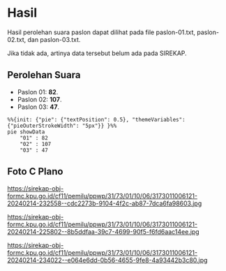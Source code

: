 # Hasil

Hasil perolehan suara paslon dapat dilihat pada file paslon-01.txt, paslon-02.txt, dan paslon-03.txt.

Jika tidak ada, artinya data tersebut belum ada pada SIREKAP.

## Perolehan Suara

 * Paslon 01: **82**.
 * Paslon 02: **107**.
 * Paslon 03: **47**.

```mermaid
%%{init: {"pie": {"textPosition": 0.5}, "themeVariables": {"pieOuterStrokeWidth": "5px"}} }%%
pie showData
    "01" : 82
    "02" : 107
    "03" : 47
```
## Foto C Plano

https://sirekap-obj-formc.kpu.go.id/cf11/pemilu/ppwp/31/73/01/10/06/3173011006121-20240214-232558--cdc2273b-9104-4f2c-ab87-7dca6fa98603.jpg

https://sirekap-obj-formc.kpu.go.id/cf11/pemilu/ppwp/31/73/01/10/06/3173011006121-20240214-225802--8b5ddfaa-39c7-4699-90f5-f6fd6aac14ee.jpg

https://sirekap-obj-formc.kpu.go.id/cf11/pemilu/ppwp/31/73/01/10/06/3173011006121-20240214-234022--e064e6dd-0b56-4655-9fe8-4a93442b3c80.jpg
